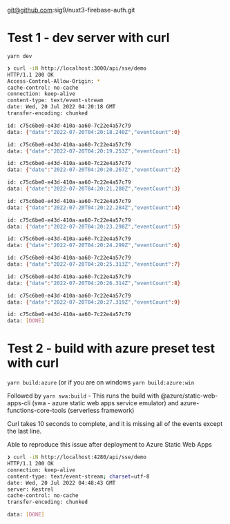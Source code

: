 git@github.com:sig9/nuxt3-firebase-auth.git 
# Test 1 - dev server with curl

`yarn dev`

``` bash
❯ curl -iN http://localhost:3000/api/sse/demo
HTTP/1.1 200 OK
Access-Control-Allow-Origin: *
cache-control: no-cache
connection: keep-alive
content-type: text/event-stream
date: Wed, 20 Jul 2022 04:20:18 GMT
transfer-encoding: chunked

id: c75c6be0-e43d-410a-aa60-7c22e4a57c79
data: {"date":"2022-07-20T04:20:18.240Z","eventCount":0}

id: c75c6be0-e43d-410a-aa60-7c22e4a57c79
data: {"date":"2022-07-20T04:20:19.253Z","eventCount":1}

id: c75c6be0-e43d-410a-aa60-7c22e4a57c79
data: {"date":"2022-07-20T04:20:20.267Z","eventCount":2}

id: c75c6be0-e43d-410a-aa60-7c22e4a57c79
data: {"date":"2022-07-20T04:20:21.280Z","eventCount":3}

id: c75c6be0-e43d-410a-aa60-7c22e4a57c79
data: {"date":"2022-07-20T04:20:22.284Z","eventCount":4}

id: c75c6be0-e43d-410a-aa60-7c22e4a57c79
data: {"date":"2022-07-20T04:20:23.298Z","eventCount":5}

id: c75c6be0-e43d-410a-aa60-7c22e4a57c79
data: {"date":"2022-07-20T04:20:24.299Z","eventCount":6}

id: c75c6be0-e43d-410a-aa60-7c22e4a57c79
data: {"date":"2022-07-20T04:20:25.313Z","eventCount":7}

id: c75c6be0-e43d-410a-aa60-7c22e4a57c79
data: {"date":"2022-07-20T04:20:26.314Z","eventCount":8}

id: c75c6be0-e43d-410a-aa60-7c22e4a57c79
data: {"date":"2022-07-20T04:20:27.319Z","eventCount":9}

id: c75c6be0-e43d-410a-aa60-7c22e4a57c79
data: [DONE]
```

# Test 2 - build with azure preset test with curl

`yarn build:azure` (or if you are on windows `yarn build:azure:win`

Followed by
`yarn swa:build` - This runs the build with @azure/static-web-apps-cli (swa - azure static web apps service emulator) and azure-functions-core-tools (serverless framework)

Curl takes 10 seconds to complete, and it is missing all of the events except the last line.

Able to reproduce this issue after deployment to Azure Static Web Apps

``` bash
❯ curl -iN http://localhost:4280/api/sse/demo
HTTP/1.1 200 OK
connection: keep-alive
content-type: text/event-stream; charset=utf-8
date: Wed, 20 Jul 2022 04:48:43 GMT
server: Kestrel
cache-control: no-cache
transfer-encoding: chunked

data: [DONE]
```